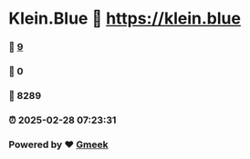 # Klein.Blue :link: https://klein.blue 
### :page_facing_up: [9](https://klein.blue/tag.html) 
### :speech_balloon: 0 
### :hibiscus: 8289 
### :alarm_clock: 2025-02-28 07:23:31 
### Powered by :heart: [Gmeek](https://github.com/Meekdai/Gmeek)

